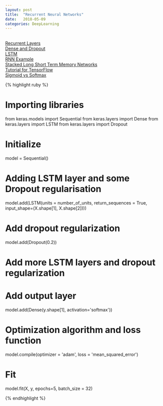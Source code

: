 ```yaml
---
layout: post
title:  "Recurrent Neural Networks"
date:   2018-05-09
categories: DeepLearning
---
```

<br />

<a href="https://keras.io/layers/recurrent/">
Recurrent Layers
</a>
<br />
<a href="https://keras.io/layers/core/">
Dense and Dropout
</a>
<br />
<a href="https://keras.io/layers/recurrent/#lstm">
LSTM
</a>
<br />
<a href="https://github.com/sagar448/Keras-Recurrent-Neural-Network-Python">
RNN Example
</a>
<br />
<a href="https://machinelearningmastery.com/stacked-long-short-term-memory-networks/">
Stacked Long Short Term Memory Networks
</a>
<br />
<a href="http://adventuresinmachinelearning.com/recurrent-neural-networks-lstm-tutorial-tensorflow/">
Tutorial for TensorFlow
</a>
<br />
<a href="http://dataaspirant.com/2017/03/07/difference-between-softmax-function-and-sigmoid-function/">
Sigmoid vs Softmax
</a>

{% highlight ruby %}

# Importing libraries
from keras.models import Sequential
from keras.layers import Dense
from keras.layers import LSTM
from keras.layers import Dropout

# Initialize
model = Sequential()

# Adding LSTM layer and some Dropout regularisation
model.add(LSTM(units = number_of_units, return_sequences = True, input_shape=(X.shape[1], X.shape[2])))

# Add dropout regularization
model.add(Dropout(0.2))

# Add more LSTM layers and dropout regularization

# Add output layer
model.add(Dense(y.shape[1], activation='softmax'))

# Optimization algorithm and loss function
model.compile(optimizer = 'adam', loss = 'mean_squared_error')

# Fit
model.fit(X, y, epochs=5, batch_size = 32)

{% endhighlight %}
